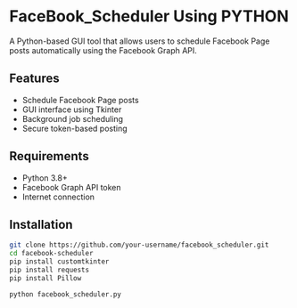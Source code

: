 
# FaceBook_Scheduler Using PYTHON

A Python-based GUI tool that allows users to schedule Facebook Page posts automatically using the Facebook Graph API.

## Features

- Schedule Facebook Page posts
- GUI interface using Tkinter
- Background job scheduling
- Secure token-based posting

## Requirements

- Python 3.8+
- Facebook Graph API token
- Internet connection

## Installation

```bash
git clone https://github.com/your-username/facebook_scheduler.git
cd facebook-scheduler
pip install customtkinter
pip install requests
pip install Pillow

python facebook_scheduler.py
